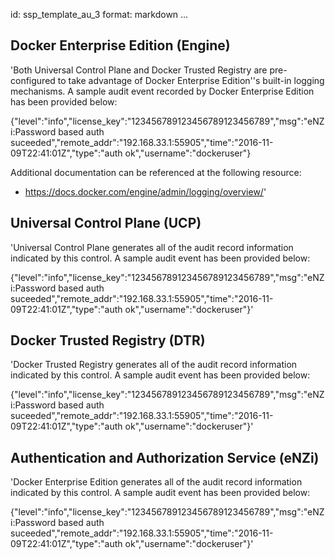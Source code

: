 id: ssp_template_au_3
format: markdown
...
## Docker Enterprise Edition (Engine)

'Both Universal Control Plane and Docker Trusted Registry are
pre-configured to take advantage of Docker Enterprise Edition''s
built-in logging mechanisms. A sample audit event recorded by Docker
Enterprise Edition has been provided below:

{"level":"info","license_key":"123456789123456789123456789","msg":"eNZi:Password
based auth
suceeded","remote_addr":"192.168.33.1:55905","time":"2016-11-09T22:41:01Z","type":"auth
ok","username":"dockeruser"}

Additional documentation can be referenced at the following resource:

- https://docs.docker.com/engine/admin/logging/overview/'
## Universal Control Plane (UCP)

'Universal Control Plane generates all of the audit record information
indicated by this control. A sample audit event has been provided
below:

{"level":"info","license_key":"123456789123456789123456789","msg":"eNZi:Password
based auth
suceeded","remote_addr":"192.168.33.1:55905","time":"2016-11-09T22:41:01Z","type":"auth
ok","username":"dockeruser"}'
## Docker Trusted Registry (DTR)

'Docker Trusted Registry generates all of the audit record information
indicated by this control. A sample audit event has been provided
below:

{"level":"info","license_key":"123456789123456789123456789","msg":"eNZi:Password
based auth
suceeded","remote_addr":"192.168.33.1:55905","time":"2016-11-09T22:41:01Z","type":"auth
ok","username":"dockeruser"}'
## Authentication and Authorization Service (eNZi)

'Docker Enterprise Edition generates all of the audit record
information indicated by this control. A sample audit event has been
provided below:

{"level":"info","license_key":"123456789123456789123456789","msg":"eNZi:Password
based auth
suceeded","remote_addr":"192.168.33.1:55905","time":"2016-11-09T22:41:01Z","type":"auth
ok","username":"dockeruser"}'
